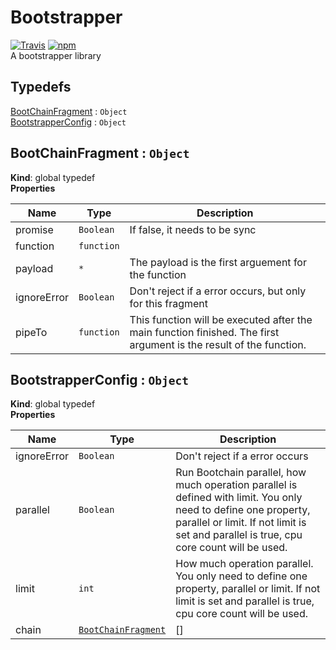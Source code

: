 # Bootstrapper
[![Travis](https://img.shields.io/travis/TN-TN/Bootstrapper.svg?style=flat-square)](https://travis-ci.org/TN-TN/Bootstrapper)
[![npm](https://img.shields.io/npm/v/function-bootstrapper.svg?style=flat-square)](https://www.npmjs.com/package/function-bootstrapper)  
A bootstrapper library


## Typedefs

<dl>
<dt><a href="#BootChainFragment">BootChainFragment</a> : <code>Object</code></dt>
<dd></dd>
<dt><a href="#BootstrapperConfig">BootstrapperConfig</a> : <code>Object</code></dt>
<dd></dd>
</dl>

<a name="BootChainFragment"></a>

## BootChainFragment : <code>Object</code>
**Kind**: global typedef  
**Properties**

| Name | Type | Description |
| --- | --- | --- |
| promise | <code>Boolean</code> | If false, it needs to be sync |
| function | <code>function</code> |  |
| payload | <code>\*</code> | The payload is the first arguement for the function |
| ignoreError | <code>Boolean</code> | Don't reject if a error occurs, but only for this fragment |
| pipeTo | <code>function</code> | This function will be executed after the main function finished. The first argument is the result of the function. |

<a name="BootstrapperConfig"></a>

## BootstrapperConfig : <code>Object</code>
**Kind**: global typedef  
**Properties**

| Name | Type | Description |
| --- | --- | --- |
| ignoreError | <code>Boolean</code> | Don't reject if a error occurs |
| parallel | <code>Boolean</code> | Run Bootchain parallel, how much operation parallel is defined with limit. You only need to define one property, parallel or limit. If not limit is set and parallel is true, cpu core count will be used. |
| limit | <code>int</code> | How much operation parallel. You only need to define one property, parallel or limit. If not limit is set and parallel is true, cpu core count will be used. |
| chain | <code>[BootChainFragment](#BootChainFragment)</code> | [] |

